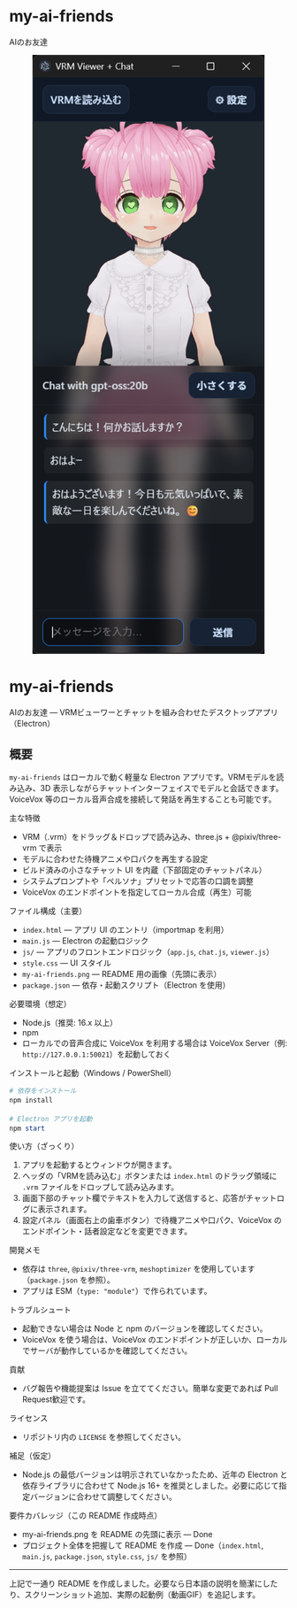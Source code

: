 # my-ai-friends
AIのお友達

<p align="center">
	<img src="my-ai-friends.png" alt="my-ai-friends" width="420" />
</p>

# my-ai-friends
AIのお友達 — VRMビューワーとチャットを組み合わせたデスクトップアプリ（Electron）

概要
----
`my-ai-friends` はローカルで動く軽量な Electron アプリです。VRMモデルを読み込み、3D 表示しながらチャットインターフェイスでモデルと会話できます。VoiceVox 等のローカル音声合成を接続して発話を再生することも可能です。

主な特徴
- VRM（.vrm）をドラッグ＆ドロップで読み込み、three.js + @pixiv/three-vrm で表示
- モデルに合わせた待機アニメや口パクを再生する設定
- ビルド済みの小さなチャット UI を内蔵（下部固定のチャットパネル）
- システムプロンプトや「ペルソナ」プリセットで応答の口調を調整
- VoiceVox のエンドポイントを指定してローカル合成（再生）可能

ファイル構成（主要）
- `index.html` — アプリ UI のエントリ（importmap を利用）
- `main.js` — Electron の起動ロジック
- `js/` — アプリのフロントエンドロジック（`app.js`, `chat.js`, `viewer.js`）
- `style.css` — UI スタイル
- `my-ai-friends.png` — README 用の画像（先頭に表示）
- `package.json` — 依存・起動スクリプト（Electron を使用）

必要環境（想定）
- Node.js（推奨: 16.x 以上）
- npm
- ローカルでの音声合成に VoiceVox を利用する場合は VoiceVox Server（例: `http://127.0.0.1:50021`）を起動しておく

インストールと起動（Windows / PowerShell）
```powershell
# 依存をインストール
npm install

# Electron アプリを起動
npm start
```

使い方（ざっくり）
1. アプリを起動するとウィンドウが開きます。
2. ヘッダの「VRMを読み込む」ボタンまたは `index.html` のドラッグ領域に `.vrm` ファイルをドロップして読み込みます。
3. 画面下部のチャット欄でテキストを入力して送信すると、応答がチャットログに表示されます。
4. 設定パネル（画面右上の歯車ボタン）で待機アニメや口パク、VoiceVox のエンドポイント・話者設定などを変更できます。

開発メモ
- 依存は `three`, `@pixiv/three-vrm`, `meshoptimizer` を使用しています（`package.json` を参照）。
- アプリは ESM（`type: "module"`）で作られています。

トラブルシュート
- 起動できない場合は Node と npm のバージョンを確認してください。
- VoiceVox を使う場合は、VoiceVox のエンドポイントが正しいか、ローカルでサーバが動作しているかを確認してください。

貢献
- バグ報告や機能提案は Issue を立ててください。簡単な変更であれば Pull Request歓迎です。

ライセンス
- リポジトリ内の `LICENSE` を参照してください。

補足（仮定）
- Node.js の最低バージョンは明示されていなかったため、近年の Electron と依存ライブラリに合わせて Node.js 16+ を推奨としました。必要に応じて指定バージョンに合わせて調整してください。

要件カバレッジ（この README 作成時点）
- my-ai-friends.png を README の先頭に表示 — Done
- プロジェクト全体を把握して README を作成 — Done（`index.html`, `main.js`, `package.json`, `style.css`, `js/` を参照）

---
上記で一通り README を作成しました。必要なら日本語の説明を簡潔にしたり、スクリーンショット追加、実際の起動例（動画GIF）を追記します。

